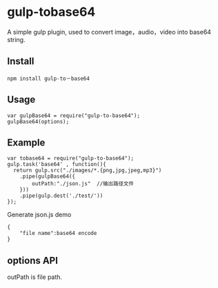 # gulp-tobase64

A simple gulp plugin, used to convert image，audio，video into base64 string.

## Install

    npm install gulp-to－base64

## Usage

    var gulpBase64 = require("gulp-to-base64");
    gulpBase64(options);

## Example

    var tobase64 = require("gulp-to-base64");
    gulp.task('base64' , function(){
      return gulp.src("./images/*.{png,jpg,jpeg,mp3}")
		.pipe(gulpBase64({
			outPath:"./json.js"  //输出路径文件
		}))
		.pipe(gulp.dest('./test/'))
    });

Generate json.js demo 

	{
		"file name":base64 encode
	}
	
## options API


outPath is file path.

